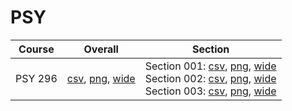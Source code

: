# PSY

| Course | Overall | Section |
| ------ | ------- | ------- |
| PSY 296 | [csv](https://github.com/UCSD-Historical-Enrollment-Data/2024Spring/blob/main/overall/PSY%20296.csv), [png](https://raw.githubusercontent.com/UCSD-Historical-Enrollment-Data/2024Spring/main/plot_overall/PSY%20296.png), [wide](https://raw.githubusercontent.com/UCSD-Historical-Enrollment-Data/2024Spring/main/plot_overall_wide/PSY%20296.png) | Section 001: [csv](https://github.com/UCSD-Historical-Enrollment-Data/2024Spring/blob/main/section/PSY%20296_001.csv), [png](https://raw.githubusercontent.com/UCSD-Historical-Enrollment-Data/2024Spring/main/plot_section/PSY%20296_001.png), [wide](https://raw.githubusercontent.com/UCSD-Historical-Enrollment-Data/2024Spring/main/plot_section_wide/PSY%20296_001.png)<br>Section 002: [csv](https://github.com/UCSD-Historical-Enrollment-Data/2024Spring/blob/main/section/PSY%20296_002.csv), [png](https://raw.githubusercontent.com/UCSD-Historical-Enrollment-Data/2024Spring/main/plot_section/PSY%20296_002.png), [wide](https://raw.githubusercontent.com/UCSD-Historical-Enrollment-Data/2024Spring/main/plot_section_wide/PSY%20296_002.png)<br>Section 003: [csv](https://github.com/UCSD-Historical-Enrollment-Data/2024Spring/blob/main/section/PSY%20296_003.csv), [png](https://raw.githubusercontent.com/UCSD-Historical-Enrollment-Data/2024Spring/main/plot_section/PSY%20296_003.png), [wide](https://raw.githubusercontent.com/UCSD-Historical-Enrollment-Data/2024Spring/main/plot_section_wide/PSY%20296_003.png) |
